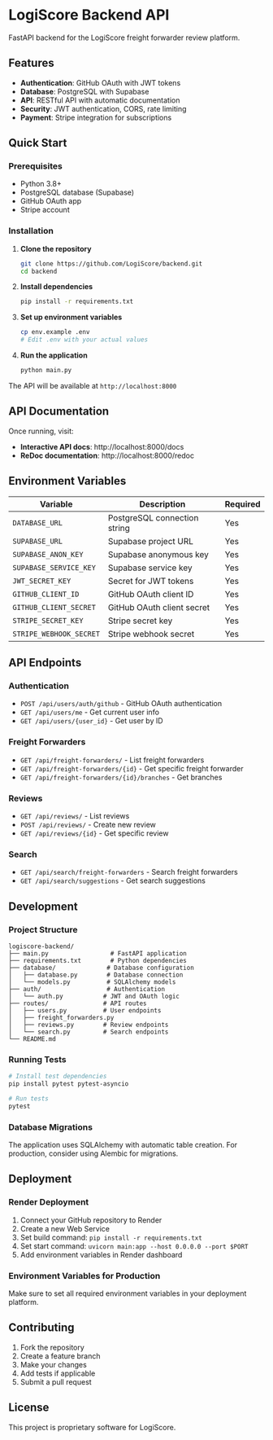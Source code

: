 # LogiScore Backend API

FastAPI backend for the LogiScore freight forwarder review platform.

## Features

- **Authentication**: GitHub OAuth with JWT tokens
- **Database**: PostgreSQL with Supabase
- **API**: RESTful API with automatic documentation
- **Security**: JWT authentication, CORS, rate limiting
- **Payment**: Stripe integration for subscriptions

## Quick Start

### Prerequisites

- Python 3.8+
- PostgreSQL database (Supabase)
- GitHub OAuth app
- Stripe account

### Installation

1. **Clone the repository**
   ```bash
   git clone https://github.com/LogiScore/backend.git
   cd backend
   ```

2. **Install dependencies**
   ```bash
   pip install -r requirements.txt
   ```

3. **Set up environment variables**
   ```bash
   cp env.example .env
   # Edit .env with your actual values
   ```

4. **Run the application**
   ```bash
   python main.py
   ```

The API will be available at `http://localhost:8000`

## API Documentation

Once running, visit:
- **Interactive API docs**: http://localhost:8000/docs
- **ReDoc documentation**: http://localhost:8000/redoc

## Environment Variables

| Variable | Description | Required |
|----------|-------------|----------|
| `DATABASE_URL` | PostgreSQL connection string | Yes |
| `SUPABASE_URL` | Supabase project URL | Yes |
| `SUPABASE_ANON_KEY` | Supabase anonymous key | Yes |
| `SUPABASE_SERVICE_KEY` | Supabase service key | Yes |
| `JWT_SECRET_KEY` | Secret for JWT tokens | Yes |
| `GITHUB_CLIENT_ID` | GitHub OAuth client ID | Yes |
| `GITHUB_CLIENT_SECRET` | GitHub OAuth client secret | Yes |
| `STRIPE_SECRET_KEY` | Stripe secret key | Yes |
| `STRIPE_WEBHOOK_SECRET` | Stripe webhook secret | Yes |

## API Endpoints

### Authentication
- `POST /api/users/auth/github` - GitHub OAuth authentication
- `GET /api/users/me` - Get current user info
- `GET /api/users/{user_id}` - Get user by ID

### Freight Forwarders
- `GET /api/freight-forwarders/` - List freight forwarders
- `GET /api/freight-forwarders/{id}` - Get specific freight forwarder
- `GET /api/freight-forwarders/{id}/branches` - Get branches

### Reviews
- `GET /api/reviews/` - List reviews
- `POST /api/reviews/` - Create new review
- `GET /api/reviews/{id}` - Get specific review

### Search
- `GET /api/search/freight-forwarders` - Search freight forwarders
- `GET /api/search/suggestions` - Get search suggestions

## Development

### Project Structure

```
logiscore-backend/
├── main.py                 # FastAPI application
├── requirements.txt        # Python dependencies
├── database/              # Database configuration
│   ├── database.py        # Database connection
│   └── models.py          # SQLAlchemy models
├── auth/                  # Authentication
│   └── auth.py           # JWT and OAuth logic
├── routes/               # API routes
│   ├── users.py          # User endpoints
│   ├── freight_forwarders.py
│   ├── reviews.py        # Review endpoints
│   └── search.py         # Search endpoints
└── README.md
```

### Running Tests

```bash
# Install test dependencies
pip install pytest pytest-asyncio

# Run tests
pytest
```

### Database Migrations

The application uses SQLAlchemy with automatic table creation. For production, consider using Alembic for migrations.

## Deployment

### Render Deployment

1. Connect your GitHub repository to Render
2. Create a new Web Service
3. Set build command: `pip install -r requirements.txt`
4. Set start command: `uvicorn main:app --host 0.0.0.0 --port $PORT`
5. Add environment variables in Render dashboard

### Environment Variables for Production

Make sure to set all required environment variables in your deployment platform.

## Contributing

1. Fork the repository
2. Create a feature branch
3. Make your changes
4. Add tests if applicable
5. Submit a pull request

## License

This project is proprietary software for LogiScore. 